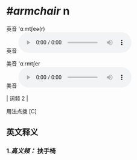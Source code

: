 # ***\#armchair*** n
英音 'ɑːmtʃeə(r)  
英音
<audio src="./media/armchair-B.aac" controls="controls"></audio>

美音 'ɑːrmtʃer  
美音
<audio src="./media/armchair.aac" controls="controls"></audio>



| 词频 2 |  

用法点拨  [C]

英文释义
---
### 1.*高义频：* **扶手椅**  


